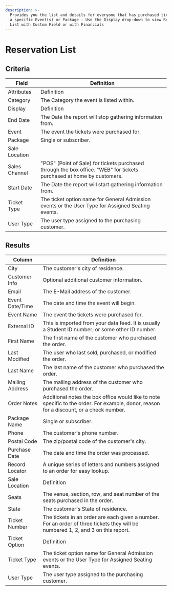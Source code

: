 ```yaml
---
description: >-
  Provides you the list and details for everyone that has purchased tickets for
  a specific Event(s) or Package - Use the Display drop-down to view Reservation
  List with Custom Field or with Financials
---
```


# Reservation List

## Criteria

| **Field** | **Definition** |
| --- | --- |
| Attributes | Definition |
| Category | The Category the event is listed within. |
| Display | Definition |
| End Date | The Date the report will stop gathering information from. |
| Event |  The event the tickets were purchased for. |
| Package |  Single or subscriber. |
| Sale Location |  |
| Sales Channel |  "POS" \(Point of Sale\) for tickets purchased through the box office. "WEB" for tickets purchased at home by customers. |
| Start Date | The Date the report will start gathering information from. |
| Ticket Type |  The ticket option name for General Admission events or the User Type for Assigned Seating events. |
| User Type |  The user type assigned to the purchasing customer. |

## Results

| **Column** | **Definition** |
| --- | --- |
| City |  The customer's city of residence. |
| Customer Info |  Optional additional customer information. |
| Email |  The E-Mail address of the customer. |
| Event Date/Time | The date and time the event will begin.  |
| Event Name |  The event the tickets were purchased for. |
| External ID |  This is imported from your data feed. It is usually a Student ID number; or some other ID number. |
| First Name |  The first name of the customer who purchased the order. |
| Last Modified |  The user who last sold, purchased, or modified the order. |
| Last Name |  The last name of the customer who purchased the order. |
| Mailing Address |  The mailing address of the customer who purchased the order. |
| Order Notes | Additional notes the box office would like to note specific to the order. For example, donor, reason for a discount, or a check number. |
| Package Name |  Single or subscriber. |
| Phone |  The customer's phone number. |
| Postal Code |  The zip/postal code of the customer's city. |
| Purchase Date |  The date and time the order was processed. |
| Record Locator |  A unique series of letters and numbers assigned to an order for easy lookup. |
| Sale Location | Definition |
| Seats |  The venue, section, row, and seat number of the seats purchased in the order. |
| State | The customer's State of residence. |
| Ticket Number |  The tickets in an order are each given a number. For an order of three tickets they will be numbered 1, 2, and 3 on this report. |
| Ticket Option | Definition |
| Ticket Type | The ticket option name for General Admission events or the User Type for Assigned Seating events. |
| User Type |  The user type assigned to the purchasing customer. |

